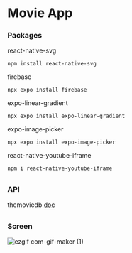 # Movie App


### Packages

react-native-svg

   ```
   npm install react-native-svg
   ```

 firebase 
 
   ```
   npx expo install firebase
   ```
   
   
expo-linear-gradient

   ```
   npx expo install expo-linear-gradient
   ```
   
   
 expo-image-picker
 
   ```
   npx expo install expo-image-picker
   ```
   
   
react-native-youtube-iframe

   ```
   npm i react-native-youtube-iframe
   ```
   

   
   
## 
### API

  themoviedb [doc](https://www.themoviedb.org/documentation/api)

## 

### Screen 

![ezgif com-gif-maker (1)](https://user-images.githubusercontent.com/92639690/210405289-526cc859-10cc-4222-89f2-d088b6dc2bde.gif)









